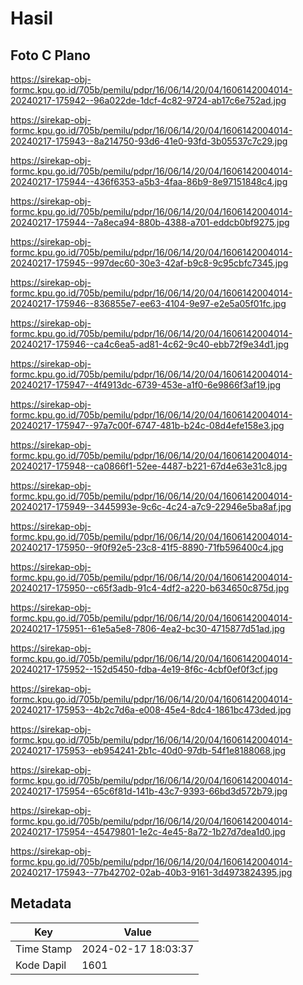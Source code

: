# Hasil

## Foto C Plano

https://sirekap-obj-formc.kpu.go.id/705b/pemilu/pdpr/16/06/14/20/04/1606142004014-20240217-175942--96a022de-1dcf-4c82-9724-ab17c6e752ad.jpg

https://sirekap-obj-formc.kpu.go.id/705b/pemilu/pdpr/16/06/14/20/04/1606142004014-20240217-175943--8a214750-93d6-41e0-93fd-3b05537c7c29.jpg

https://sirekap-obj-formc.kpu.go.id/705b/pemilu/pdpr/16/06/14/20/04/1606142004014-20240217-175944--436f6353-a5b3-4faa-86b9-8e97151848c4.jpg

https://sirekap-obj-formc.kpu.go.id/705b/pemilu/pdpr/16/06/14/20/04/1606142004014-20240217-175944--7a8eca94-880b-4388-a701-eddcb0bf9275.jpg

https://sirekap-obj-formc.kpu.go.id/705b/pemilu/pdpr/16/06/14/20/04/1606142004014-20240217-175945--997dec60-30e3-42af-b9c8-9c95cbfc7345.jpg

https://sirekap-obj-formc.kpu.go.id/705b/pemilu/pdpr/16/06/14/20/04/1606142004014-20240217-175946--836855e7-ee63-4104-9e97-e2e5a05f01fc.jpg

https://sirekap-obj-formc.kpu.go.id/705b/pemilu/pdpr/16/06/14/20/04/1606142004014-20240217-175946--ca4c6ea5-ad81-4c62-9c40-ebb72f9e34d1.jpg

https://sirekap-obj-formc.kpu.go.id/705b/pemilu/pdpr/16/06/14/20/04/1606142004014-20240217-175947--4f4913dc-6739-453e-a1f0-6e9866f3af19.jpg

https://sirekap-obj-formc.kpu.go.id/705b/pemilu/pdpr/16/06/14/20/04/1606142004014-20240217-175947--97a7c00f-6747-481b-b24c-08d4efe158e3.jpg

https://sirekap-obj-formc.kpu.go.id/705b/pemilu/pdpr/16/06/14/20/04/1606142004014-20240217-175948--ca0866f1-52ee-4487-b221-67d4e63e31c8.jpg

https://sirekap-obj-formc.kpu.go.id/705b/pemilu/pdpr/16/06/14/20/04/1606142004014-20240217-175949--3445993e-9c6c-4c24-a7c9-22946e5ba8af.jpg

https://sirekap-obj-formc.kpu.go.id/705b/pemilu/pdpr/16/06/14/20/04/1606142004014-20240217-175950--9f0f92e5-23c8-41f5-8890-71fb596400c4.jpg

https://sirekap-obj-formc.kpu.go.id/705b/pemilu/pdpr/16/06/14/20/04/1606142004014-20240217-175950--c65f3adb-91c4-4df2-a220-b634650c875d.jpg

https://sirekap-obj-formc.kpu.go.id/705b/pemilu/pdpr/16/06/14/20/04/1606142004014-20240217-175951--61e5a5e8-7806-4ea2-bc30-4715877d51ad.jpg

https://sirekap-obj-formc.kpu.go.id/705b/pemilu/pdpr/16/06/14/20/04/1606142004014-20240217-175952--152d5450-fdba-4e19-8f6c-4cbf0ef0f3cf.jpg

https://sirekap-obj-formc.kpu.go.id/705b/pemilu/pdpr/16/06/14/20/04/1606142004014-20240217-175953--4b2c7d6a-e008-45e4-8dc4-1861bc473ded.jpg

https://sirekap-obj-formc.kpu.go.id/705b/pemilu/pdpr/16/06/14/20/04/1606142004014-20240217-175953--eb954241-2b1c-40d0-97db-54f1e8188068.jpg

https://sirekap-obj-formc.kpu.go.id/705b/pemilu/pdpr/16/06/14/20/04/1606142004014-20240217-175954--65c6f81d-141b-43c7-9393-66bd3d572b79.jpg

https://sirekap-obj-formc.kpu.go.id/705b/pemilu/pdpr/16/06/14/20/04/1606142004014-20240217-175954--45479801-1e2c-4e45-8a72-1b27d7dea1d0.jpg

https://sirekap-obj-formc.kpu.go.id/705b/pemilu/pdpr/16/06/14/20/04/1606142004014-20240217-175943--77b42702-02ab-40b3-9161-3d4973824395.jpg


## Metadata

| Key        | Value               |
| ---------- | ------------------- |
| Time Stamp | 2024-02-17 18:03:37 |
| Kode Dapil | 1601                |



